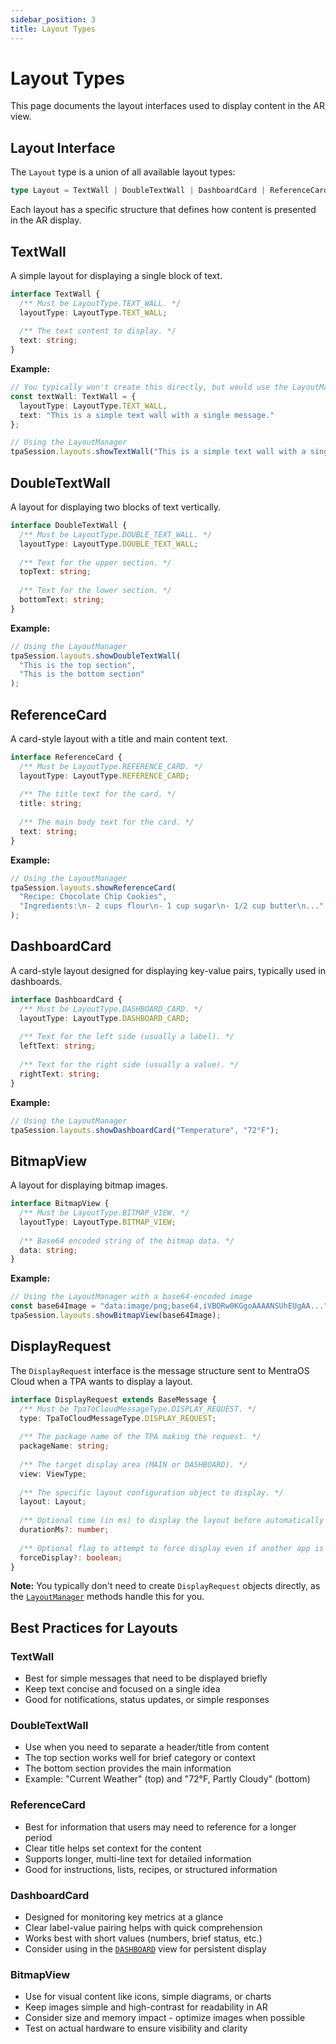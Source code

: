 ```yaml
---
sidebar_position: 3
title: Layout Types
---
```


# Layout Types

This page documents the layout interfaces used to display content in the AR view.

## Layout Interface

The `Layout` type is a union of all available layout types:

```typescript
type Layout = TextWall | DoubleTextWall | DashboardCard | ReferenceCard | BitmapView;
```

Each layout has a specific structure that defines how content is presented in the AR display.

## TextWall

A simple layout for displaying a single block of text.

```typescript
interface TextWall {
  /** Must be LayoutType.TEXT_WALL. */
  layoutType: LayoutType.TEXT_WALL;
  
  /** The text content to display. */
  text: string;
}
```

**Example:**
```typescript
// You typically won't create this directly, but would use the LayoutManager method
const textWall: TextWall = {
  layoutType: LayoutType.TEXT_WALL,
  text: "This is a simple text wall with a single message."
};

// Using the LayoutManager
tpaSession.layouts.showTextWall("This is a simple text wall with a single message.");
```

## DoubleTextWall

A layout for displaying two blocks of text vertically.

```typescript
interface DoubleTextWall {
  /** Must be LayoutType.DOUBLE_TEXT_WALL. */
  layoutType: LayoutType.DOUBLE_TEXT_WALL;
  
  /** Text for the upper section. */
  topText: string;
  
  /** Text for the lower section. */
  bottomText: string;
}
```

**Example:**
```typescript
// Using the LayoutManager
tpaSession.layouts.showDoubleTextWall(
  "This is the top section",
  "This is the bottom section"
);
```

## ReferenceCard

A card-style layout with a title and main content text.

```typescript
interface ReferenceCard {
  /** Must be LayoutType.REFERENCE_CARD. */
  layoutType: LayoutType.REFERENCE_CARD;
  
  /** The title text for the card. */
  title: string;
  
  /** The main body text for the card. */
  text: string;
}
```

**Example:**
```typescript
// Using the LayoutManager
tpaSession.layouts.showReferenceCard(
  "Recipe: Chocolate Chip Cookies",
  "Ingredients:\n- 2 cups flour\n- 1 cup sugar\n- 1/2 cup butter\n..."
);
```

## DashboardCard

A card-style layout designed for displaying key-value pairs, typically used in dashboards.

```typescript
interface DashboardCard {
  /** Must be LayoutType.DASHBOARD_CARD. */
  layoutType: LayoutType.DASHBOARD_CARD;
  
  /** Text for the left side (usually a label). */
  leftText: string;
  
  /** Text for the right side (usually a value). */
  rightText: string;
}
```

**Example:**
```typescript
// Using the LayoutManager
tpaSession.layouts.showDashboardCard("Temperature", "72°F");
```

## BitmapView

A layout for displaying bitmap images.

```typescript
interface BitmapView {
  /** Must be LayoutType.BITMAP_VIEW. */
  layoutType: LayoutType.BITMAP_VIEW;
  
  /** Base64 encoded string of the bitmap data. */
  data: string;
}
```

**Example:**
```typescript
// Using the LayoutManager with a base64-encoded image
const base64Image = "data:image/png;base64,iVBORw0KGgoAAAANSUhEUgAA...";
tpaSession.layouts.showBitmapView(base64Image);
```

## DisplayRequest

The `DisplayRequest` interface is the message structure sent to MentraOS Cloud when a TPA wants to display a layout.

```typescript
interface DisplayRequest extends BaseMessage {
  /** Must be TpaToCloudMessageType.DISPLAY_REQUEST. */
  type: TpaToCloudMessageType.DISPLAY_REQUEST;
  
  /** The package name of the TPA making the request. */
  packageName: string;
  
  /** The target display area (MAIN or DASHBOARD). */
  view: ViewType;
  
  /** The specific layout configuration object to display. */
  layout: Layout;
  
  /** Optional time (in ms) to display the layout before automatically clearing it. */
  durationMs?: number;
  
  /** Optional flag to attempt to force display even if another app is active (use with caution). */
  forceDisplay?: boolean;
}
```

**Note:** You typically don't need to create `DisplayRequest` objects directly, as the [`LayoutManager`](/reference/managers/layout-manager) methods handle this for you.

## Best Practices for Layouts

### TextWall
- Best for simple messages that need to be displayed briefly
- Keep text concise and focused on a single idea
- Good for notifications, status updates, or simple responses

### DoubleTextWall
- Use when you need to separate a header/title from content
- The top section works well for brief category or context
- The bottom section provides the main information
- Example: "Current Weather" (top) and "72°F, Partly Cloudy" (bottom)

### ReferenceCard
- Best for information that users may need to reference for a longer period
- Clear title helps set context for the content
- Supports longer, multi-line text for detailed information
- Good for instructions, lists, recipes, or structured information

### DashboardCard
- Designed for monitoring key metrics at a glance
- Clear label-value pairing helps with quick comprehension
- Works best with short values (numbers, brief status, etc.)
- Consider using in the [`DASHBOARD`](/reference/enums#viewtype) view for persistent display

### BitmapView
- Use for visual content like icons, simple diagrams, or charts
- Keep images simple and high-contrast for readability in AR
- Consider size and memory impact - optimize images when possible
- Test on actual hardware to ensure visibility and clarity 